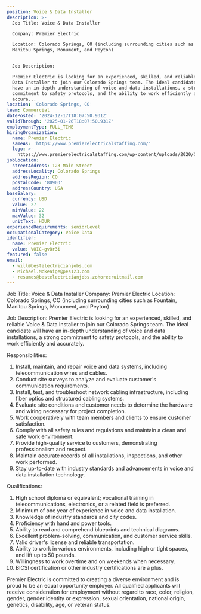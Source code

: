 ```yaml
---
position: Voice & Data Installer
description: >-
  Job Title: Voice & Data Installer

  Company: Premier Electric

  Location: Colorado Springs, CO (including surrounding cities such as Fountain,
  Manitou Springs, Monument, and Peyton)


  Job Description:

  Premier Electric is looking for an experienced, skilled, and reliable Voice &
  Data Installer to join our Colorado Springs team. The ideal candidate will
  have an in-depth understanding of voice and data installations, a strong
  commitment to safety protocols, and the ability to work efficiently and
  accura...
location: 'Colorado Springs, CO'
team: Commercial
datePosted: '2024-12-17T18:07:50.931Z'
validThrough: '2025-01-26T18:07:50.931Z'
employmentType: FULL_TIME
hiringOrganization:
  name: Premier Electric
  sameAs: 'https://www.premierelectricalstaffing.com/'
  logo: >-
    https://www.premierelectricalstaffing.com/wp-content/uploads/2020/05/Premier-Electrical-Staffing-logo.png
jobLocation:
  streetAddress: 123 Main Street
  addressLocality: Colorado Springs
  addressRegion: CO
  postalCode: '80903'
  addressCountry: USA
baseSalary:
  currency: USD
  value: 27
  minValue: 22
  maxValue: 32
  unitText: HOUR
experienceRequirements: seniorLevel
occupationalCategory: Voice Data
identifier:
  name: Premier Electric
  value: VOIC-gv8r3i
featured: false
email:
  - will@bestelectricianjobs.com
  - Michael.Mckeaige@pes123.com
  - resumes@bestelectricianjobs.zohorecruitmail.com
---
```




Job Title: Voice & Data Installer
Company: Premier Electric
Location: Colorado Springs, CO (including surrounding cities such as Fountain, Manitou Springs, Monument, and Peyton)

Job Description:
Premier Electric is looking for an experienced, skilled, and reliable Voice & Data Installer to join our Colorado Springs team. The ideal candidate will have an in-depth understanding of voice and data installations, a strong commitment to safety protocols, and the ability to work efficiently and accurately.

Responsibilities:

1. Install, maintain, and repair voice and data systems, including telecommunication wires and cables.
2. Conduct site surveys to analyze and evaluate customer's communication requirements.
3. Install, test, and troubleshoot network cabling infrastructure, including fiber optics and structured cabling systems.
4. Evaluate site conditions and customer needs to determine the hardware and wiring necessary for project completion.
5. Work cooperatively with team members and clients to ensure customer satisfaction.
6. Comply with all safety rules and regulations and maintain a clean and safe work environment.
7. Provide high-quality service to customers, demonstrating professionalism and respect.
8. Maintain accurate records of all installations, inspections, and other work performed.
9. Stay up-to-date with industry standards and advancements in voice and data installation technology.

Qualifications:

1. High school diploma or equivalent; vocational training in telecommunications, electronics, or a related field is preferred.
2. Minimum of one year of experience in voice and data installation.
3. Knowledge of industry standards and city codes.
4. Proficiency with hand and power tools.
5. Ability to read and comprehend blueprints and technical diagrams.
6. Excellent problem-solving, communication, and customer service skills.
7. Valid driver's license and reliable transportation.
8. Ability to work in various environments, including high or tight spaces, and lift up to 50 pounds.
9. Willingness to work overtime and on weekends when necessary.
10. BICSI certification or other industry certifications are a plus.

Premier Electric is committed to creating a diverse environment and is proud to be an equal opportunity employer. All qualified applicants will receive consideration for employment without regard to race, color, religion, gender, gender identity or expression, sexual orientation, national origin, genetics, disability, age, or veteran status.
